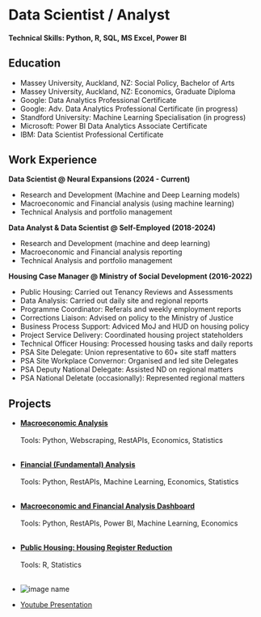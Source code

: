 # Data Scientist / Analyst
#### Technical Skills: Python, R, SQL, MS Excel, Power BI

## Education
- Massey University, Auckland, NZ: Social Policy, Bachelor of Arts
- Massey University, Auckland, NZ: Economics, Graduate Diploma
- Google: Data Analytics Professional Certificate
- Google: Adv. Data Analytics Professional Certificate (in progress)
- Standford University: Machine Learning Specialisation (in progress)
- Microsoft: Power BI Data Analytics Associate Certificate
- IBM: Data Scientist Professional Certificate

## Work Experience
**Data Scientist @ Neural Expansions (2024 - Current)**
- Research and Development (Machine and Deep Learning models)
- Macroeconomic and Financial analysis (using machine learning)
- Technical Analysis and portfolio management

**Data Analyst & Data Scientist @ Self-Employed (2018-2024)**
- Research and Development (machine and deep learning)
- Macroeconomic and Financial analysis reporting
- Technical Analysis and portfolio management

**Housing Case Manager @ Ministry of Social Development (2016-2022)**
- Public Housing: Carried out Tenancy Reviews and Assessments
- Data Analysis: Carried out daily site and regional reports
- Programme Coordinator: Referals and weekly employment reports
- Corrections Liaison: Advised on policy to the Ministry of Justice
- Business Process Support: Adviced MoJ and HUD on housing policy
- Project Service Delivery: Coordinated housing project stateholders
- Technical Officer Housing: Processed housing tasks and daily reports
- PSA Site Delegate: Union representative to 60+ site staff matters
- PSA Site Workplace Convernor: Organised and led site Delegates
- PSA Deputy National Delegate: Assisted ND on regional matters
- PSA National Deletate (occasionally): Represented regional matters

## Projects
- **[Macroeconomic Analysis](link)** <br><br>
Tools: Python, Webscraping, RestAPIs, Economics, Statistics<br><br>

- **[Financial (Fundamental) Analysis](Link)** <br><br>
Tools: Python, RestAPIs, Machine Learning, Economics, Statistics<br><br>
  
- **[Macroeconomic and Financial Analysis Dashboard]()** <br><br>
Tools: Python, RestAPIs, Power BI, Machine Learning, Economics<br><br>
  
- **[Public Housing: Housing Register Reduction]()** <br><br>
Tools: R, Statistics<br><br>
  
- ![image name](image.jpg)
- [Youtube Presentation](https://www.youtube.com/link)

